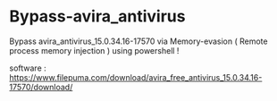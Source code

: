# Bypass-avira_antivirus

Bypass avira_antivirus_15.0.34.16-17570 via Memory-evasion
( Remote process memory injection ) using powershell !

software : https://www.filepuma.com/download/avira_free_antivirus_15.0.34.16-17570/download/
